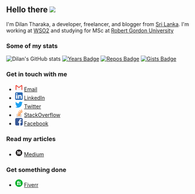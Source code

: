 ## Hello there <img src="https://media.giphy.com/media/hvRJCLFzcasrR4ia7z/giphy.gif" width="25px">

I'm Dilan Tharaka, a developer, freelancer, and blogger from [Sri Lanka](https://www.lonelyplanet.com/sri-lanka). I'm
working at [WSO2](https://wso2.com/)
and studying for MSc at [Robert Gordon University](https://www.rgu.ac.uk/)
### Some of my stats
![Dilan's GitHub stats](https://github-readme-stats.vercel.app/api?username=tharakamd&count_private=false&show_icons=true&theme=slateorange)
[![Years Badge](https://badges.pufler.dev/years/tharakamd)](https://badges.pufler.dev)
[![Repos Badge](https://badges.pufler.dev/repos/tharakamd)](https://badges.pufler.dev)
[![Gists Badge](https://badges.pufler.dev/gists/tharakamd)](https://badges.pufler.dev)

### Get in touch with me

* ![li](asserts/email.png) [Email](mailto:tharakamd6@gmail.com)
* ![li](asserts/linkedin.png) [LinkedIn](https://www.linkedin.com/in/dilantharaka/)
* ![tw](asserts/twitte.png) [Twitter](https://twitter.com/dilantharka)
* ![tw](asserts/st.png) [StackOverflow](https://stackoverfflow.com/users/6048237/dilan-tharaka)
* ![tw](asserts/facebook.png) [Facebook](https://www.facebook.com/tharakamd/)

### Read my articles

* ![tw](asserts/medium.png) [Medium](https://medium.com/@tharakamd.12)

### Get something done

* ![tw](asserts/fiverr.png) [Fiverr](https://www.fiverr.com/users/dilanreader)

<!-- Resources -->
<!-- Awesome GitHub Profile README: https://github.com/abhisheknaiidu/awesome-github-profile-readme -->
<!-- Themes - https://github.com/anuraghazra/github-readme-stats/blob/master/themes/README.md -->
<!-- Badges - https://pufler.dev/git-badges/#markdown -->